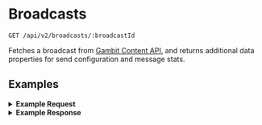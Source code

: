 # Broadcasts

```
GET /api/v2/broadcasts/:broadcastId
```
Fetches a broadcast from [Gambit Content API](https://github.com/DoSomething/gambit-content/tree/master/documentation), and returns additional data properties for send configuration and message stats. 


## Examples

<details>
<summary><strong>Example Request</strong></summary>

```
curl -X "GET" "http://localhost:5100/api/v2/broadcasts/1S4pnWcZ3qeK0IyU6u4gYE" \
     -H "Authorization: Basic cHVwcGV0OnRvdGFsbHlzZWNyZXQ="
```
</details>

<details>
<summary><strong>Example Response</strong></summary>

```
{
  "data": {
    "id": "257eBFFXnay6QoUOCuuiS0",
    "name": "GrabTheMic2018_Jul3_Pending_FINAL",
    "createdAt": "2018-07-04T13:24:32.793Z",
    "updatedAt": "2018-07-05T13:34:50.370Z",
    "message": {
      "text": "It's Tej, happy 5th of July! Even though the holiday's over, you can still enjoy this playlist we made you all summer. Enjoy: https://www.dosomething.org/us/fourth-of-july-playlist?user_id={{user.id}}&broadcastid=257eBFFXnay6QoUOCuuiS0",
      "attachments": [
        
      ],
      "template": "rivescript"
    },
    "campaignId": null,
    "topic": "survey_response",
    "webhook": {
      "headers": {
        "Content-Type": "application/json"
      },
      "url": "http://<secret>:<secret>@localhost:5050/api/v1/webhooks/customerio-gambit-broadcast",
      "body": {
        "northstarId": "{{customer.id}}",
        "broadcastId": "257eBFFXnay6QoUOCuuiS0"
      }
    },
    "stats": {
      "outbound": {
        "total": 13059
      },
      "inbound": {
        "total": 460,
        "macros": {
          "subscriptionStatusStop": 25,
          "sendInfoMessage": 1,
          "declinedTopic": 40,
          "confirmedTopic": 384,
          "catchAll": 10
        }
      }
    }
  }
}
```
</details>
